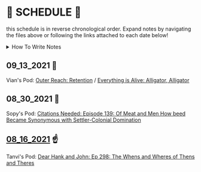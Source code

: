 # 📆 SCHEDULE 📆

this schedule is in reverse chronological order. 
Expand notes by navigating the files above or following the links attached to each date below!

<details>
  <summary> How To Write Notes </summary>
  
  1. Name your file: `Schedule/MM_DD_YYYY.md`
  
  * Prepending `Schedule/` keeps the file in the correct folder
  * `.md` ensures the file is a markdown file
  * 👍 you got this!!
  
  2. Make sure to link your notes below! (you don't need to add the `Schedule/` to your link)
  
</details>
  
## 09_13_2021 🌛
  
Vian's Pod: [Outer Reach: Retention](https://open.spotify.com/episode/1IX4L4T8plNXQQC50RnpOX?si=3a385a5896034402) / [Everything is Alive: Alligator, Alligator](https://open.spotify.com/episode/09Nlofr26OB1NhTlCmYYuf?si=e2bafa77df414286&nd=1)

## 08_30_2021 🥈

Sopy's Pod: [Citations Needed: Episode 139: Of Meat and Men How beed Became Synonymous with Settler-Colonial Domination](https://podcasts.apple.com/us/podcast/citations-needed/id1258545975?i=1000527382540)

## [08_16_2021](08_16_2021.md) ☝️

Tanvi's Pod: [Dear Hank and John: Ep 298: The Whens and Wheres of Thens and Theres ](https://podcasts.apple.com/us/podcast/dear-hank-john/id1002937870?i=1000530780007)

